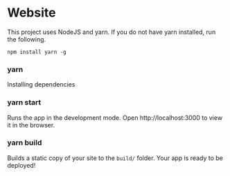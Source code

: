 # Website

This project uses NodeJS and yarn.
If you do not have yarn installed, run the following.

```
npm install yarn -g
```

### yarn

Installing dependencies

### yarn start

Runs the app in the development mode.
Open http://localhost:3000 to view it in the browser.

### yarn build

Builds a static copy of your site to the `build/` folder.
Your app is ready to be deployed!
